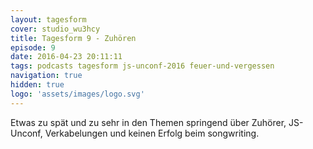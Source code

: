 ```yaml
---
layout: tagesform
cover: studio_wu3hcy
title: Tagesform 9 - Zuhören
episode: 9
date: 2016-04-23 20:11:11
tags: podcasts tagesform js-unconf-2016 feuer-und-vergessen
navigation: true
hidden: true
logo: 'assets/images/logo.svg'
---
```


Etwas zu spät und zu sehr in den Themen springend über Zuhörer, JS-Unconf, Verkabelungen und
keinen Erfolg beim songwriting.
